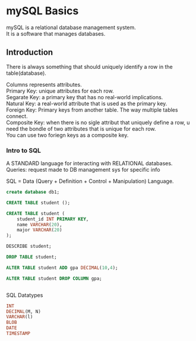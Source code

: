# mySQL Basics

mySQL is a relational database management system.  
It is a software that manages databases.

## Introduction

There is always something that should uniquely identify a row in the table(database).

Columns represents attributes.  
Primary Key: unique attributes for each row.  
Segarate Key: a primary key that has no real-world implications.  
Natural Key: a real-world attribute that is used as the primary key.  
Foreign Key: Primary keys from another table. The way multiple tables connect.  
Composite Key: when there is no sigle attribut that uniquely define a row, u need the bondle of two attributes that is unique for each row.  
You can use two foriegn keys as a composite key.  

### Intro to SQL
A STANDARD language for interacting with RELATIONAL databases.  
Queries: request made to DB management sys for specific info  

SQL = Data (Query + Definition + Control + Manipulation) Language.  


```sql
create database db1;

CREATE TABLE student ();

CREATE TABLE student (
    student_id INT PRIMARY KEY,
    name VARCHAR(20),
    major VARCHAR(20)
);

DESCRIBE student;

DROP TABLE student;

ALTER TABLE student ADD gpa DECIMAL(10,4);

ALTER TABLE student DROP COLUMN gpa;



```

SQL Datatypes
```sql
INT
DECIMAL(M, N)
VARCHAR(l)
BLOB
DATE
TIMESTAMP

```



